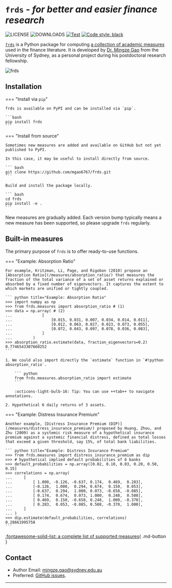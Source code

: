 # `frds` - *for better and easier finance research*

![LICENSE](https://img.shields.io/github/license/mgao6767/frds?color=blue) ![DOWNLOADS](https://img.shields.io/pypi/dm/frds?label=PyPI%20downloads) [![Test](https://github.com/mgao6767/frds/actions/workflows/test.yml/badge.svg)](https://github.com/mgao6767/frds/actions/workflows/test.yml) [![Code style: black](https://img.shields.io/badge/code%20style-black-000000.svg)](https://github.com/psf/black)

[`frds`](https://github.com/mgao6767/frds/) is a Python package for computing [a collection of academic measures](/measures/) used in the finance literature. It is developed by [Dr. Mingze Gao](https://mingze-gao.com) from the University of Sydney, as a personal project during his postdoctoral research fellowship.

![frds](https://github.com/mgao6767/frds/raw/main/images/frds_logo.png)

## Installation

=== "Install via `pip`"

    frds is available on PyPI and can be installed via `pip`.

    ```bash
    pip install frds
    ```

=== "Install from source"

    Sometimes new measures are added and available on GitHub but not yet published to PyPI.

    In this case, it may be useful to install directly from source.

    ``` bash
    git clone https://github.com/mgao6767/frds.git
    ```

    Build and install the package locally.

    ``` bash
    cd frds
    pip install -e .
    ```

New measures are gradually added. Each version bump typically means a new measure has been supported, so please upgrade `frds` regularly.

## Built-in measures

The primary purpose of `frds` is to offer ready-to-use functions.

=== "Example: Absorption Ratio"

    For example, Kritzman, Li, Page, and Rigobon (2010) propose an [Absorption Ratio](/measures/absorption_ratio/) that measures the fraction of the total variance of a set of asset returns explained or absorbed by a fixed number of eigenvectors. It captures the extent to which markets are unified or tightly coupled.

    ``` python title="Example: Absorption Ratio"
    >>> import numpy as np
    >>> from frds.measures import absorption_ratio # (1)
    >>> data = np.array( # (2)
    ...             [
    ...                 [0.015, 0.031, 0.007, 0.034, 0.014, 0.011],
    ...                 [0.012, 0.063, 0.027, 0.023, 0.073, 0.055],
    ...                 [0.072, 0.043, 0.097, 0.078, 0.036, 0.083],
    ...             ]
    ...         )
    >>> absorption_ratio.estimate(data, fraction_eigenvectors=0.2)
    0.7746543307660252
    ```

    1. We could also import directly the `estimate` function in `#!python absorption_ratio`. 
    
        ``` python
        from frds.measures.absorption_ratio import estimate
        ```
        
        :octicons-light-bulb-16: Tip: You can use ++tab++ to navigate annotations.

    2. Hypothetical 6 daily returns of 3 assets.

=== "Example: Distress Insurance Premium"

    Another example, [Distress Insurance Premium (DIP)](/measures/distress_insurance_premium/) proposed by Huang, Zhou, and Zhu (2009) as a systemic risk measure of a hypothetical insurance premium against a systemic financial distress, defined as total losses that exceed a given threshold, say 15%, of total bank liabilities.

    ``` python title="Example: Distress Insurance Premium"
    >>> from frds.measures import distress_insurance_premium as dip
    >>> # hypothetical implied default probabilities of 6 banks
    >>> default_probabilities = np.array([0.02, 0.10, 0.03, 0.20, 0.50, 0.15] 
    >>> correlations = np.array(
    ...     [
    ...         [ 1.000, -0.126, -0.637, 0.174,  0.469,  0.283],
    ...         [-0.126,  1.000,  0.294, 0.674,  0.150,  0.053],
    ...         [-0.637,  0.294,  1.000, 0.073, -0.658, -0.085],
    ...         [ 0.174,  0.674,  0.073, 1.000,  0.248,  0.508],
    ...         [ 0.469,  0.150, -0.658, 0.248,  1.000, -0.370],
    ...         [ 0.283,  0.053, -0.085, 0.508, -0.370,  1.000],
    ...     ]
    ... )
    >>> dip.estimate(default_probabilities, correlations)       
    0.28661995758
    ```

[:fontawesome-solid-list: a complete list of supported measures](/measures/){ .md-button }

## Contact

* Author Email: [mingze.gao@sydney.edu.au](mailto:mingze.gao@sydney.edu.au)
* Preferred: [GitHub issues](https://github.com/mgao6767/frds/issues/new?assignees=mgao6767&labels=&template=bug_report.md&title=%5BBUG%5D).

---
